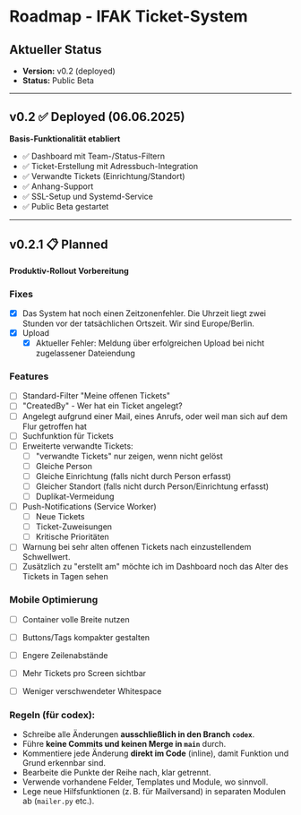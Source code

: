 # Roadmap - IFAK Ticket-System

## Aktueller Status
- **Version:** v0.2 (deployed)
- **Status:** Public Beta

---

## v0.2 ✅ **Deployed** (06.06.2025)
**Basis-Funktionalität etabliert**

- ✅ Dashboard mit Team-/Status-Filtern
- ✅ Ticket-Erstellung mit Adressbuch-Integration
- ✅ Verwandte Tickets (Einrichtung/Standort)
- ✅ Anhang-Support
- ✅ SSL-Setup und Systemd-Service
- ✅ Public Beta gestartet

---

## v0.2.1 📋 **Planned**
**Produktiv-Rollout Vorbereitung**

### Fixes

- [x] Das System hat noch einen Zeitzonenfehler. Die Uhrzeit liegt zwei Stunden vor der tatsächlichen Ortszeit. Wir sind Europe/Berlin.
- [x] Upload
  - [x] Aktueller Fehler: Meldung über erfolgreichen Upload bei nicht zugelassener Dateiendung

### Features
- [ ] Standard-Filter "Meine offenen Tickets"
- [ ] "CreatedBy" - Wer hat ein Ticket angelegt?
- [ ] Angelegt aufgrund einer Mail, eines Anrufs, oder weil man sich auf dem Flur getroffen hat
- [ ] Suchfunktion für Tickets
- [ ] Erweiterte verwandte Tickets:
  - [ ] "verwandte Tickets" nur zeigen, wenn nicht gelöst
  - [ ] Gleiche Person
  - [ ] Gleiche Einrichtung (falls nicht durch Person erfasst)
  - [ ] Gleicher Standort (falls nicht durch Person/Einrichtung erfasst)
  - [ ] Duplikat-Vermeidung
- [ ] Push-Notifications (Service Worker)
  - [ ] Neue Tickets
  - [ ] Ticket-Zuweisungen
  - [ ] Kritische Prioritäten
- [ ] Warnung bei sehr alten offenen Tickets nach einzustellendem Schwellwert. 
- [ ] Zusätzlich zu "erstellt am" möchte ich im Dashboard noch das Alter des Tickets in Tagen sehen

### Mobile Optimierung
- [ ] Container volle Breite nutzen
- [ ] Buttons/Tags kompakter gestalten
- [ ] Engere Zeilenabstände
- [ ] Mehr Tickets pro Screen sichtbar
- [ ] Weniger verschwendeter Whitespace



### Regeln (für codex):
- Schreibe alle Änderungen **ausschließlich in den Branch `codex`**.
- Führe **keine Commits und keinen Merge in `main`** durch.
- Kommentiere jede Änderung **direkt im Code** (inline), damit Funktion und Grund erkennbar sind.
- Bearbeite die Punkte der Reihe nach, klar getrennt.
- Verwende vorhandene Felder, Templates und Module, wo sinnvoll.
- Lege neue Hilfsfunktionen (z. B. für Mailversand) in separaten Modulen ab (`mailer.py` etc.).

